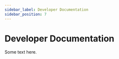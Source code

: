 ```yaml
---
sidebar_label: Developer Documentation
sidebar_position: 7
---
```


# Developer Documentation

Some text here.